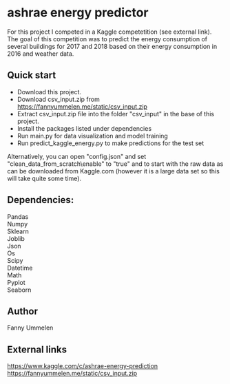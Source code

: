 # ashrae energy predictor

For this project I competed in a Kaggle competetition (see external link). The goal of this competition was to predict the energy
consumption of several buildings for 2017 and 2018 based on their energy consumption in 2016 and weather data.  

## Quick start
* Download this project.
* Download csv_input.zip from https://fannyummelen.me/static/csv_input.zip
* Extract csv_input.zip file into the folder "csv_input" in the base of this project. 
* Install the packages listed under dependencies
* Run main.py for data visualization and model training
* Run predict_kaggle_energy.py to make predictions for the test set

Alternatively, you can open "config.json" and set "clean_data_from_scratch\enable" to "true" and to start with the raw data as can be downloaded from Kaggle.com (however it is a large data set so this will take quite some time). 

## Dependencies:

Pandas  
Numpy  
Sklearn  
Joblib  
Json  
Os  
Scipy  
Datetime  
Math  
Pyplot    
Seaborn  

## Author

Fanny Ummelen

## External links

https://www.kaggle.com/c/ashrae-energy-prediction  
https://fannyummelen.me/static/csv_input.zip
